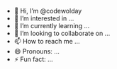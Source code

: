 - 👋 Hi, I’m @codewolday
- 👀 I’m interested in ...
- 🌱 I’m currently learning ...
- 💞️ I’m looking to collaborate on ...
- 📫 How to reach me ...
- 😄 Pronouns: ...
- ⚡ Fun fact: ...

<!---
codewolday/codewolday is a ✨ special ✨ repository because its `README.md` (this file) appears on your GitHub profile.
You can click the Preview link to take a look at your changes.
--->
